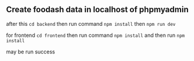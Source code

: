 ## Create foodash data in localhost of phpmyadmin
after this `cd backend`
then run command `npm install`
then `npm run dev`

for frontend `cd frontend`
then run command `npm install`
and then run `npm install`

may be run success
